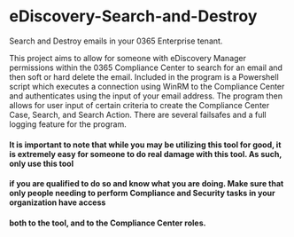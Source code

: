 # eDiscovery-Search-and-Destroy
Search and Destroy emails in your 0365 Enterprise tenant. 

  This project aims to allow for someone with eDiscovery Manager permissions within the 0365 Compliance Center to search for an email and then soft or hard delete the email.
  Included in the program is a Powershell script which executes a connection using WinRM to the Compliance Center and authenticates using the input of your email address.
  The program then allows for user input of certain criteria to create the Compliance Center Case, Search, and Search Action. 
  There are several failsafes and a full logging feature for the program.

#### It is important to note that while you may be utilizing this tool for good, it is extremely easy for someone to do real damage with this tool. As such, only use this tool
#### if you are qualified to do so and know what you are doing. Make sure that only people needing to perform Compliance and Security tasks in your organization have access 
#### both to the tool, and to the Compliance Center roles. 
